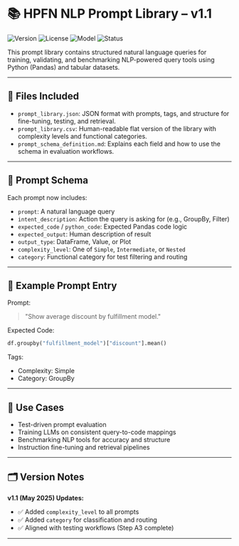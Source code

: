 # 📚 HPFN NLP Prompt Library – v1.1

![Version](https://img.shields.io/badge/version-v1.1-blue)
![License](https://img.shields.io/badge/license-HPFN_Private-green)
![Model](https://img.shields.io/badge/Model-Compatible-GPT_3.5_/_4-orange)
![Status](https://img.shields.io/badge/tests-Validated_%2F_Reviewed-success)

This prompt library contains structured natural language queries for training, validating, and benchmarking NLP-powered query tools using Python (Pandas) and tabular datasets.

---

## 📁 Files Included

- `prompt_library.json`: JSON format with prompts, tags, and structure for fine-tuning, testing, and retrieval.
- `prompt_library.csv`: Human-readable flat version of the library with complexity levels and functional categories.
- `prompt_schema_definition.md`: Explains each field and how to use the schema in evaluation workflows.

---

## 🔑 Prompt Schema

Each prompt now includes:
- `prompt`: A natural language query
- `intent_description`: Action the query is asking for (e.g., GroupBy, Filter)
- `expected_code` / `python_code`: Expected Pandas code logic
- `expected_output`: Human description of result
- `output_type`: DataFrame, Value, or Plot
- `complexity_level`: One of `Simple`, `Intermediate`, or `Nested`
- `category`: Functional category for test filtering and routing

---

## 🚀 Example Prompt Entry

Prompt:
> "Show average discount by fulfillment model."

Expected Code:
```python
df.groupby("fulfillment_model")["discount"].mean()
```

Tags:
- Complexity: Simple
- Category: GroupBy

---

## 🧪 Use Cases
- Test-driven prompt evaluation
- Training LLMs on consistent query-to-code mappings
- Benchmarking NLP tools for accuracy and structure
- Instruction fine-tuning and retrieval pipelines

---

## 🗂️ Version Notes

**v1.1 (May 2025) Updates:**
- ✅ Added `complexity_level` to all prompts
- ✅ Added `category` for classification and routing
- ✅ Aligned with testing workflows (Step A3 complete)

---